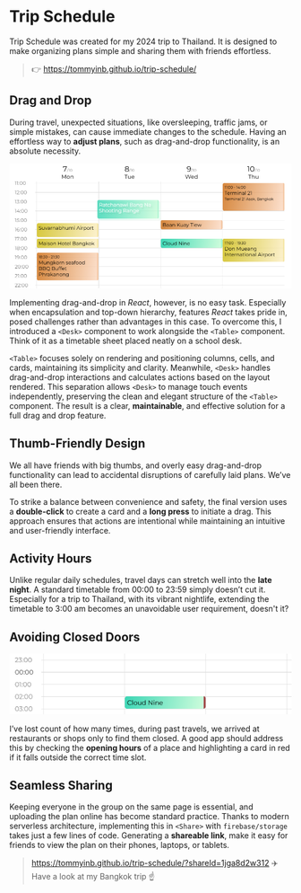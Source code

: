 # Trip Schedule

Trip Schedule was created for my 2024 trip to Thailand. It is designed to make organizing plans simple and sharing them with friends effortless.

> 👉 https://tommyinb.github.io/trip-schedule/

## Drag and Drop

During travel, unexpected situations, like oversleeping, traffic jams, or simple mistakes, can cause immediate changes to the schedule. Having an effortless way to **adjust plans**, such as drag-and-drop functionality, is an absolute necessity.

![drag and drop](preview/drag.png)

Implementing drag-and-drop in _React_, however, is no easy task. Especially when encapsulation and top-down hierarchy, features _React_ takes pride in, posed challenges rather than advantages in this case. To overcome this, I introduced a `<Desk>` component to work alongside the `<Table>` component. Think of it as a timetable sheet placed neatly on a school desk.

`<Table>` focuses solely on rendering and positioning columns, cells, and cards, maintaining its simplicity and clarity. Meanwhile, `<Desk>` handles drag-and-drop interactions and calculates actions based on the layout rendered. This separation allows `<Desk>` to manage touch events independently, preserving the clean and elegant structure of the `<Table>` component. The result is a clear, **maintainable**, and effective solution for a full drag and drop feature.

## Thumb-Friendly Design

We all have friends with big thumbs, and overly easy drag-and-drop functionality can lead to accidental disruptions of carefully laid plans. We’ve all been there.

To strike a balance between convenience and safety, the final version uses a **double-click** to create a card and a **long press** to initiate a drag. This approach ensures that actions are intentional while maintaining an intuitive and user-friendly interface.

## Activity Hours

Unlike regular daily schedules, travel days can stretch well into the **late night**. A standard timetable from 00:00 to 23:59 simply doesn’t cut it. Especially for a trip to Thailand, with its vibrant nightlife, extending the timetable to 3:00 am becomes an unavoidable user requirement, doesn't it?

## Avoiding Closed Doors

![closed alert](preview/closed.png)

I’ve lost count of how many times, during past travels, we arrived at restaurants or shops only to find them closed. A good app should address this by checking the **opening hours** of a place and highlighting a card in red if it falls outside the correct time slot.

## Seamless Sharing

Keeping everyone in the group on the same page is essential, and uploading the plan online has become standard practice. Thanks to modern serverless architecture, implementing this in `<Share>` with `firebase/storage` takes just a few lines of code. Generating a **shareable link**, make it easy for friends to view the plan on their phones, laptops, or tablets.

> https://tommyinb.github.io/trip-schedule/?shareId=1jga8d2w312 ✈️  
> Have a look at my Bangkok trip ☝️
